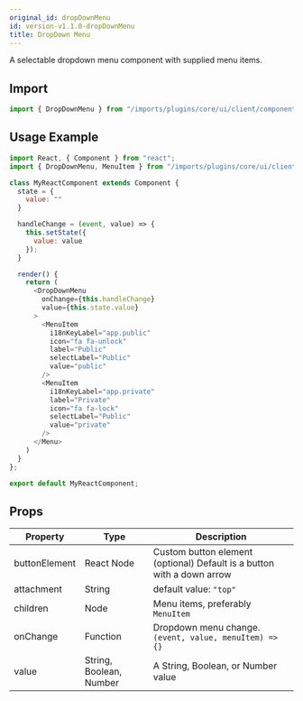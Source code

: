 ```yaml
---
original_id: dropDownMenu
id: version-v1.1.0-dropDownMenu
title: DropDown Menu
---
```

    
A selectable dropdown menu component with supplied menu items.

## Import

```javascript
import { DropDownMenu } from "/imports/plugins/core/ui/client/components";
```

## Usage Example

```javascript
import React, { Component } from "react";
import { DropDownMenu, MenuItem } from "/imports/plugins/core/ui/client/components";

class MyReactComponent extends Component {
  state = {
    value: ""
  }

  handleChange = (event, value) => {
    this.setState({
      value: value
    });
  }

  render() {
    return (
      <DropDownMenu
        onChange={this.handleChange}
        value={this.state.value}
      >
        <MenuItem
          i18nKeyLabel="app.public"
          icon="fa fa-unlock"
          label="Public"
          selectLabel="Public"
          value="public"
        />
        <MenuItem
          i18nKeyLabel="app.private"
          label="Private"
          icon="fa fa-lock"
          selectLabel="Public"
          value="private"
        />
      </Menu>
    )
  }
};

export default MyReactComponent;
```

## Props

Property      | Type                    | Description
------------- | ----------------------- | ----------------------------------------------------------------------
buttonElement | React Node              | Custom button element (optional) Default is a button with a down arrow
attachment    | String                  | default value: `"top"`
children      | Node                    | Menu items, preferably `MenuItem`
onChange      | Function                | Dropdown menu change. `(event, value, menuItem) => {}`
value         | String, Boolean, Number | A String, Boolean, or Number value
